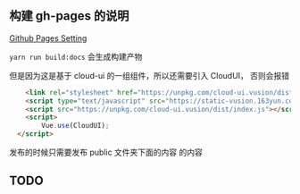 

## 构建 gh-pages 的说明 

[Github Pages Setting](https://docs.github.com/en/free-pro-team@latest/github/working-with-github-pages/configuring-a-publishing-source-for-your-github-pages-site#choosing-a-publishing-source)

`yarn run build:docs` 会生成构建产物

但是因为这是基于 cloud-ui 的一组组件，所以还需要引入 CloudUI， 否则会报错

```html
	<link rel="stylesheet" href="https://unpkg.com/cloud-ui.vusion/dist/index.css">
	<script type="text/javascript" src="https://static-vusion.163yun.com/packages/vue@2/dist/vue.min.js"></script>
    <script src="https://unpkg.com/cloud-ui.vusion/dist/index.js"></script>
    <script>
        Vue.use(CloudUI);
  </script>
```

发布的时候只需要发布 public 文件夹下面的内容 的内容

## TODO
  

